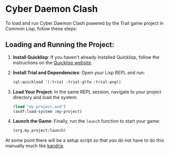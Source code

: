 # Cyber Daemon Clash

To load and run Cyber Daemon Clash powered by the Trail game project in Common Lisp, follow these steps:

## Loading and Running the Project:

1. **Install Quicklisp**: If you haven't already installed Quicklisp, follow the instructions on the [Quicklisp website](https://www.quicklisp.org/beta/#installation).

2. **Install Trial and Dependencies**: Open your Lisp REPL and run:
   ```lisp
   (ql:quickload '(:trial :trial-glfw :trial-png))
   ```

3. **Load Your Project**: In the same REPL session, navigate to your project directory and load the system:
   ```lisp
   (load "my-project.asd")
   (asdf:load-system :my-project)
   ```

4. **Launch the Game**: Finally, run the `launch` function to start your game:
   ```lisp
   (org.my.project:launch)
   ```
At some point there will be a setup script so that you do not have to do this manually much like [kandria](https://www.github.com/shirakumo/kandria).
